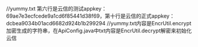 //yummy.txt 第六行是云信的测试appkey：69ae7e3ecfcede9a1cd6f85441d38f69，第十行是云信的正式appkey：dcbea9034b01acd6682d924b1b299294
//yummy.txt内容是EncrUtil.encrypt加密生成的字符串，在ApiConfig.java中txt内容是EncrUtil.decrypt解密来初始化云信
